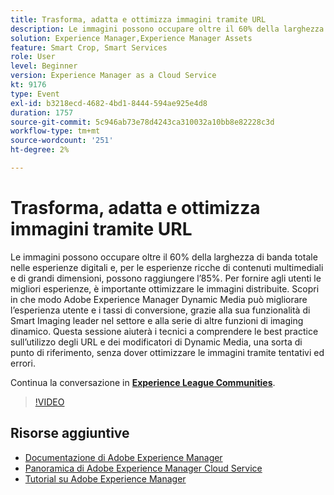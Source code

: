 ```yaml
---
title: Trasforma, adatta e ottimizza immagini tramite URL
description: Le immagini possono occupare oltre il 60% della larghezza di banda totale nelle esperienze digitali e, per le esperienze ricche di contenuti multimediali e di grandi dimensioni, possono raggiungere l’85%. Per fornire agli utenti le migliori esperienze, è importante ottimizzare le immagini distribuite. Scopri in che modo Adobe Experience Manager Dynamic Media può migliorare l’esperienza utente e i tassi di conversione, grazie alla sua funzionalità di Smart Imaging leader nel settore e alla serie di altre funzioni di imaging dinamico. Questa sessione aiuterà i tecnici a comprendere le best practice sull’utilizzo degli URL e dei modificatori di Dynamic Media, una sorta di punto di riferimento, senza dover ottimizzare le immagini tramite tentativi ed errori.
solution: Experience Manager,Experience Manager Assets
feature: Smart Crop, Smart Services
role: User
level: Beginner
version: Experience Manager as a Cloud Service
kt: 9176
type: Event
exl-id: b3218ecd-4682-4bd1-8444-594ae925e4d8
duration: 1757
source-git-commit: 5c946ab73e78d4243ca310032a10bb8e82228c3d
workflow-type: tm+mt
source-wordcount: '251'
ht-degree: 2%

---
```


# Trasforma, adatta e ottimizza immagini tramite URL

Le immagini possono occupare oltre il 60% della larghezza di banda totale nelle esperienze digitali e, per le esperienze ricche di contenuti multimediali e di grandi dimensioni, possono raggiungere l’85%. Per fornire agli utenti le migliori esperienze, è importante ottimizzare le immagini distribuite. Scopri in che modo Adobe Experience Manager Dynamic Media può migliorare l’esperienza utente e i tassi di conversione, grazie alla sua funzionalità di Smart Imaging leader nel settore e alla serie di altre funzioni di imaging dinamico. Questa sessione aiuterà i tecnici a comprendere le best practice sull’utilizzo degli URL e dei modificatori di Dynamic Media, una sorta di punto di riferimento, senza dover ottimizzare le immagini tramite tentativi ed errori.

Continua la conversazione in **[Experience League Communities](https://adobe.ly/3F58miP)**.

>[!VIDEO](https://video.tv.adobe.com/v/337847/?quality=12&learn=on&hidetitle=true)

## Risorse aggiuntive

- [Documentazione di Adobe Experience Manager](https://experienceleague.adobe.com/docs/experience-manager-cloud-service.html)
- [Panoramica di Adobe Experience Manager Cloud Service](https://experienceleague.adobe.com/docs/experience-manager-cloud-service/overview/home.html)
- [Tutorial su Adobe Experience Manager](https://experienceleague.adobe.com/docs/experience-manager-tutorials.html)
